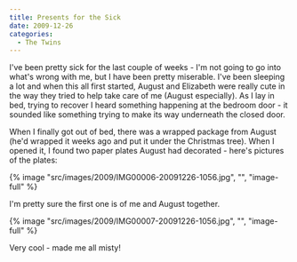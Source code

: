 ```yaml
---
title: Presents for the Sick
date: 2009-12-26
categories: 
  - The Twins
---
```


I've been pretty sick for the last couple of weeks - I'm not going to go into what's wrong with me, but I have been pretty miserable. I've been sleeping a lot and when this all first started, August and Elizabeth were really cute in the way they tried to help take care of me (August especially). As I lay in bed, trying to recover I heard something happening at the bedroom door - it sounded like something trying to make its way underneath the closed door.

When I finally got out of bed, there was a wrapped package from August (he'd wrapped it weeks ago and put it under the Christmas tree). When I opened it, I found two paper plates August had decorated - here's pictures of the plates:

{% image "src/images/2009/IMG00006-20091226-1056.jpg", "", "image-full" %}

I'm pretty sure the first one is of me and August together.

{% image "src/images/2009/IMG00007-20091226-1056.jpg", "", "image-full" %}

Very cool - made me all misty!
